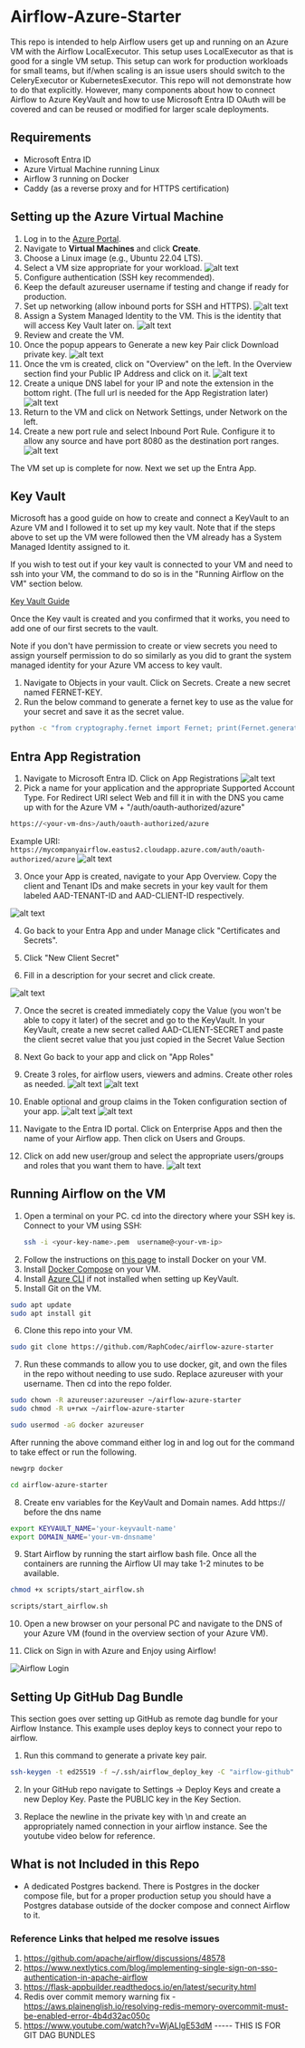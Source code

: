 # Airflow-Azure-Starter
This repo is intended to help Airflow users get up and running on an Azure VM with the Airflow LocalExecutor.  This setup uses LocalExecutor as that is good for a single VM setup.  This setup can work for production workloads for small teams, but if/when scaling is an issue users should switch to the CeleryExecutor or KubernetesExecutor.  This repo will not demonstrate how to do that explicitly. However, many components about how to connect Airflow to Azure KeyVault and how to use Microsoft Entra ID OAuth will be covered and can be reused or modified for larger scale deployments.

## Requirements
- Microsoft Entra ID
- Azure Virtual Machine running Linux
- Airflow 3 running on Docker
- Caddy (as a reverse proxy and for HTTPS certification)

## Setting up the Azure Virtual Machine
1. Log in to the [Azure Portal](https://portal.azure.com/).
2. Navigate to **Virtual Machines** and click **Create**.
3. Choose a Linux image (e.g., Ubuntu 22.04 LTS).
4. Select a VM size appropriate for your workload.
![alt text](images/create_vm_1.jpg)
5. Configure authentication (SSH key recommended).
6. Keep the default azureuser username if testing and change if ready for production.
7. Set up networking (allow inbound ports for SSH and HTTPS).
![alt text](images/create_vm_2.jpg)
8. Assign a System Managed Identity to the VM.  This is the identity that will access Key Vault later on.
![alt text](images/create_vm_3.jpg)
9. Review and create the VM.
10. Once the popup appears to Generate a new key Pair click Download private key.
![alt text](images/image.jpg)
11. Once the vm is created, click on "Overview" on the left.  In the Overview section find your Public IP Address and click on it.
![alt text](images/vm_public_ip_1.jpg)
12. Create a unique DNS label for your IP and note the extension in the bottom right. (The full url is needed for the App Registration later)
![alt text](images/vm_public_ip_2.jpg)
13. Return to the VM and click on Network Settings, under Network on the left.
14. Create a new port rule and select Inbound Port Rule.  Configure it to allow any source and have port 8080 as the destination port ranges.
![alt text](images/vm_network_inbound_rule.jpg)

The VM set up is complete for now. Next we set up the Entra App.


## Key Vault
Microsoft has a good guide on how to create and connect a KeyVault to an Azure VM and I followed it to set up my key vault. Note that if the steps above to set up the VM were followed then the VM already has a System Managed Identity assigned to it.

If you wish to test out if your key vault is connected to your VM and need to ssh into your VM, the command to do so is in the "Running Airflow on the VM" section below.

[Key Vault Guide](https://learn.microsoft.com/en-us/entra/identity/managed-identities-azure-resources/tutorial-linux-managed-identities-vm-access?pivots=identity-linux-mi-vm-access-key-vault)

Once the Key vault is created and you confirmed that it works, you need to add one of our first secrets to the vault.

Note if you don't have permission to create or view secrets you need to assign yourself permission to do so similarly as you did to grant the system managed identity for your Azure VM access to key vault.

1. Navigate to Objects in your vault. Click on Secrets. Create a new secret named FERNET-KEY.
2. Run the below command to generate a fernet key to use as the value for your secret and save it as the secret value.
```bash
python -c "from cryptography.fernet import Fernet; print(Fernet.generate_key().decode())"
```


## Entra App Registration

1. Navigate to Microsoft Entra ID.  Click on App Registrations
![alt text](images/app_registration_1.jpg)
2. Pick a name for your application and the appropriate Supported Account Type.  For Redirect URI select Web and fill it in with the DNS you came up with for the Azure VM + "/auth/oauth-authorized/azure"
```bash
https://<your-vm-dns>/auth/oauth-authorized/azure
```
Example URI:
`https://mycompanyairflow.eastus2.cloudapp.azure.com/auth/oauth-authorized/azure`
![alt text](images/app_registration_2.jpg)

3. Once your App is created, navigate to your App Overview.  Copy the client and Tenant IDs and make secrets in your key vault for them labeled AAD-TENANT-ID and AAD-CLIENT-ID respectively.

![alt text](images/app_ids.jpg)

4. Go back to your Entra App and under Manage click "Certificates and Secrets".

5. Click "New Client Secret"

6. Fill in a description for your secret and click create.

![alt text](images/client_secret.jpg)

7. Once the secret is created immediately copy the Value (you won't be able to copy it later) of the secret and go to the KeyVault. In your KeyVault, create a new secret called AAD-CLIENT-SECRET and paste the client secret value that you just copied in the Secret Value Section

8. Next Go back to your app and click on "App Roles"

9. Create 3 roles, for airflow users, viewers and admins.  Create other roles as needed. 
![alt text](images/airflow_roles.jpg)
![alt text](images/airflow_prod_role.jpg)

10. Enable optional and group claims in the Token configuration section of your app.
![alt text](images/optional_claims.jpg)
![alt text](images/group_claims.jpg)

11. Navigate to the Entra ID portal. Click on Enterprise Apps and then the name of your Airflow app.  Then click on Users and Groups.

12. Click on add new user/group and select the appropriate users/groups and roles that you want them to have.
![alt text](images/assign_roles.jpg)

## Running Airflow on the VM

1. Open a terminal on your PC. cd into the directory where your SSH key is. Connect to your VM using SSH:
    ```sh
    ssh -i <your-key-name>.pem  username@<your-vm-ip>
    ```
2. Follow the instructions on [this page](https://docs.docker.com/engine/install/ubuntu/) to install Docker on your VM.  
3. Install [Docker Compose](https://docs.docker.com/compose/install/) on your VM.
4. Install [Azure CLI](https://learn.microsoft.com/en-us/cli/azure/install-azure-cli-linux?view=azure-cli-latest&pivots=apt) if not installed when setting up KeyVault.
5. Install Git on the VM.
```bash
sudo apt update
sudo apt install git
```
6. Clone this repo into your VM.
```bash
sudo git clone https://github.com/RaphCodec/airflow-azure-starter
```

7. Run these commands to allow you to use docker, git, and own the files in the repo without needing to use sudo. Replace azureuser with your username. Then cd into the repo folder.

```bash
sudo chown -R azureuser:azureuser ~/airflow-azure-starter
sudo chmod -R u+rwx ~/airflow-azure-starter
```

```bash
sudo usermod -aG docker azureuser
```

After running the above command either log in and log out for the command to take effect or run the following.

```bash
newgrp docker
```

```bash
cd airflow-azure-starter
```

8. Create env variables for the KeyVault and Domain names. Add https:// before the dns name
```bash
export KEYVAULT_NAME='your-keyvault-name'
export DOMAIN_NAME='your-vm-dnsname'
```

9. Start Airflow by running the start airflow bash file. Once all the containers are running the Airflow UI may take 1-2 minutes to be available.
``` bash
chmod +x scripts/start_airflow.sh
```
``` bash
scripts/start_airflow.sh
```

10. Open a new browser on your personal PC and navigate to the DNS of your Azure VM (found in the overview section of your Azure VM).  

11. Click on Sign in with Azure and Enjoy using Airflow!

![Airflow Login](images/airflow_login.jpg)


## Setting Up GitHub Dag Bundle
This section goes over setting up GitHub as remote dag bundle for your Airflow Instance.
This example uses deploy keys to connect your repo to airflow.

1. Run this command to generate a private key pair.
```bash
ssh-keygen -t ed25519 -f ~/.ssh/airflow_deploy_key -C "airflow-github" -N ""
```
2. In your GitHub repo navigate to Settings -> Deploy Keys and create a new Deploy Key.  Paste the PUBLIC key in the Key Section.

3. Replace the newline in the private key with \n and create an appropriately named connection in your airflow instance.
See the youtube video below for reference.

## What is not Included in this Repo
- A dedicated Postgres backend.  There is Postgres in the docker compose file, but for a proper production setup you should have a Postgres database outside of the docker compose and connect Airflow to it.


### Reference Links that helped me resolve issues
1. https://github.com/apache/airflow/discussions/48578
2. https://www.nextlytics.com/blog/implementing-single-sign-on-sso-authentication-in-apache-airflow
3. https://flask-appbuilder.readthedocs.io/en/latest/security.html
4. Redis over commit memory warning fix - https://aws.plainenglish.io/resolving-redis-memory-overcommit-must-be-enabled-error-4b4d32ac050c
5. https://www.youtube.com/watch?v=WjALlgE53dM ----- THIS IS FOR GIT DAG BUNDLES